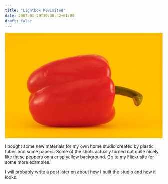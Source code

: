 ```yaml
---
title: "Lightbox Revisited"
date: 2007-01-20T19:38:42+01:00
draft: false
---
```


![](/yellow.jpg)

I bought some new materials for my own home studio created by plastic tubes and some papers. Some of the shots actually turned out quite nicely like these peppers on a crisp yellow background. Go to my Flickr site for some more examples.

I will probably write a post later on about how I built the studio and how it looks.

